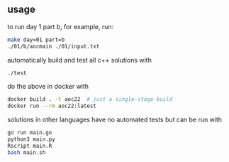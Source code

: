 ## usage

to run day 1 part b, for example, run:

```bash
make day=01 part=b
./01/b/aocmain ./01/input.txt
```

automatically build and test all c++ solutions with

```bash
./test
```

do the above in docker with

```bash
docker build . -t aoc22  # just a single-stage build
docker run --rm aoc22:latest
```

solutions in other languages have no automated tests but can be run with

```bash
go run main.go
python3 main.py
Rscript main.R
bash main.sh
```
